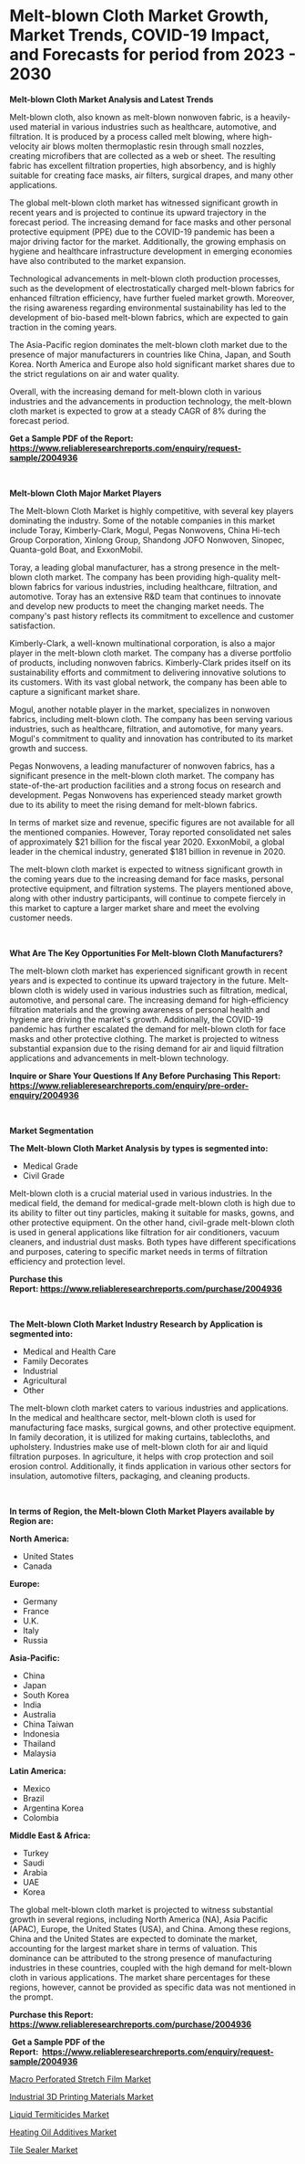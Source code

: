 <p><h1>Melt-blown Cloth Market Growth, Market Trends, COVID-19 Impact, and Forecasts for period from 2023 - 2030</h1></p><p><strong>Melt-blown Cloth Market Analysis and Latest Trends</strong></p>
<p><p>Melt-blown cloth, also known as melt-blown nonwoven fabric, is a heavily-used material in various industries such as healthcare, automotive, and filtration. It is produced by a process called melt blowing, where high-velocity air blows molten thermoplastic resin through small nozzles, creating microfibers that are collected as a web or sheet. The resulting fabric has excellent filtration properties, high absorbency, and is highly suitable for creating face masks, air filters, surgical drapes, and many other applications.</p><p>The global melt-blown cloth market has witnessed significant growth in recent years and is projected to continue its upward trajectory in the forecast period. The increasing demand for face masks and other personal protective equipment (PPE) due to the COVID-19 pandemic has been a major driving factor for the market. Additionally, the growing emphasis on hygiene and healthcare infrastructure development in emerging economies have also contributed to the market expansion.</p><p>Technological advancements in melt-blown cloth production processes, such as the development of electrostatically charged melt-blown fabrics for enhanced filtration efficiency, have further fueled market growth. Moreover, the rising awareness regarding environmental sustainability has led to the development of bio-based melt-blown fabrics, which are expected to gain traction in the coming years.</p><p>The Asia-Pacific region dominates the melt-blown cloth market due to the presence of major manufacturers in countries like China, Japan, and South Korea. North America and Europe also hold significant market shares due to the strict regulations on air and water quality.</p><p>Overall, with the increasing demand for melt-blown cloth in various industries and the advancements in production technology, the melt-blown cloth market is expected to grow at a steady CAGR of 8% during the forecast period.</p></p>
<p><strong>Get a Sample PDF of the Report:&nbsp; <a href="https://www.reliableresearchreports.com/enquiry/request-sample/2004936">https://www.reliableresearchreports.com/enquiry/request-sample/2004936</a></strong></p>
<p>&nbsp;</p>
<p><strong>Melt-blown Cloth Major Market Players</strong></p>
<p><p>The Melt-blown Cloth Market is highly competitive, with several key players dominating the industry. Some of the notable companies in this market include Toray, Kimberly-Clark, Mogul, Pegas Nonwovens, China Hi-tech Group Corporation, Xinlong Group, Shandong JOFO Nonwoven, Sinopec, Quanta-gold Boat, and ExxonMobil.</p><p>Toray, a leading global manufacturer, has a strong presence in the melt-blown cloth market. The company has been providing high-quality melt-blown fabrics for various industries, including healthcare, filtration, and automotive. Toray has an extensive R&D team that continues to innovate and develop new products to meet the changing market needs. The company's past history reflects its commitment to excellence and customer satisfaction.</p><p>Kimberly-Clark, a well-known multinational corporation, is also a major player in the melt-blown cloth market. The company has a diverse portfolio of products, including nonwoven fabrics. Kimberly-Clark prides itself on its sustainability efforts and commitment to delivering innovative solutions to its customers. With its vast global network, the company has been able to capture a significant market share.</p><p>Mogul, another notable player in the market, specializes in nonwoven fabrics, including melt-blown cloth. The company has been serving various industries, such as healthcare, filtration, and automotive, for many years. Mogul's commitment to quality and innovation has contributed to its market growth and success.</p><p>Pegas Nonwovens, a leading manufacturer of nonwoven fabrics, has a significant presence in the melt-blown cloth market. The company has state-of-the-art production facilities and a strong focus on research and development. Pegas Nonwovens has experienced steady market growth due to its ability to meet the rising demand for melt-blown fabrics.</p><p>In terms of market size and revenue, specific figures are not available for all the mentioned companies. However, Toray reported consolidated net sales of approximately $21 billion for the fiscal year 2020. ExxonMobil, a global leader in the chemical industry, generated $181 billion in revenue in 2020.</p><p>The melt-blown cloth market is expected to witness significant growth in the coming years due to the increasing demand for face masks, personal protective equipment, and filtration systems. The players mentioned above, along with other industry participants, will continue to compete fiercely in this market to capture a larger market share and meet the evolving customer needs.</p></p>
<p>&nbsp;</p>
<p><strong>What Are The Key Opportunities For Melt-blown Cloth Manufacturers?</strong></p>
<p><p>The melt-blown cloth market has experienced significant growth in recent years and is expected to continue its upward trajectory in the future. Melt-blown cloth is widely used in various industries such as filtration, medical, automotive, and personal care. The increasing demand for high-efficiency filtration materials and the growing awareness of personal health and hygiene are driving the market's growth. Additionally, the COVID-19 pandemic has further escalated the demand for melt-blown cloth for face masks and other protective clothing. The market is projected to witness substantial expansion due to the rising demand for air and liquid filtration applications and advancements in melt-blown technology.</p></p>
<p><strong>Inquire or Share Your Questions If Any Before Purchasing This Report: <a href="https://www.reliableresearchreports.com/enquiry/pre-order-enquiry/2004936">https://www.reliableresearchreports.com/enquiry/pre-order-enquiry/2004936</a></strong></p>
<p>&nbsp;</p>
<p><strong>Market Segmentation</strong></p>
<p><strong>The Melt-blown Cloth Market Analysis by types is segmented into:</strong></p>
<p><ul><li>Medical Grade</li><li>Civil Grade</li></ul></p>
<p><p>Melt-blown cloth is a crucial material used in various industries. In the medical field, the demand for medical-grade melt-blown cloth is high due to its ability to filter out tiny particles, making it suitable for masks, gowns, and other protective equipment. On the other hand, civil-grade melt-blown cloth is used in general applications like filtration for air conditioners, vacuum cleaners, and industrial dust masks. Both types have different specifications and purposes, catering to specific market needs in terms of filtration efficiency and protection level.</p></p>
<p><strong>Purchase this Report:&nbsp;<a href="https://www.reliableresearchreports.com/purchase/2004936">https://www.reliableresearchreports.com/purchase/2004936</a></strong></p>
<p>&nbsp;</p>
<p><strong>The Melt-blown Cloth Market Industry Research by Application is segmented into:</strong></p>
<p><ul><li>Medical and Health Care</li><li>Family Decorates</li><li>Industrial</li><li>Agricultural</li><li>Other</li></ul></p>
<p><p>The melt-blown cloth market caters to various industries and applications. In the medical and healthcare sector, melt-blown cloth is used for manufacturing face masks, surgical gowns, and other protective equipment. In family decoration, it is utilized for making curtains, tablecloths, and upholstery. Industries make use of melt-blown cloth for air and liquid filtration purposes. In agriculture, it helps with crop protection and soil erosion control. Additionally, it finds application in various other sectors for insulation, automotive filters, packaging, and cleaning products.</p></p>
<p>&nbsp;</p>
<p><strong>In terms of Region, the Melt-blown Cloth Market Players available by Region are:</strong></p>
<p>
    <p> <strong> North America: </strong>
        <ul>
            <li>United States</li>
            <li>Canada</li>
        </ul>
        </p> 
    <p> <strong> Europe: </strong>
        <ul>
            <li>Germany</li>
            <li>France</li>
            <li>U.K.</li>
            <li>Italy</li>
            <li>Russia</li>
        </ul>
        </p> 
    <p> <strong> Asia-Pacific: </strong>
        <ul>
            <li>China</li>
            <li>Japan</li>
            <li>South Korea</li>
            <li>India</li>
            <li>Australia</li>
            <li>China Taiwan</li>
            <li>Indonesia</li>
            <li>Thailand</li>
            <li>Malaysia</li>
        </ul>
        </p> 
    <p> <strong> Latin America: </strong>
        <ul>
            <li>Mexico</li>
            <li>Brazil</li>
            <li>Argentina Korea</li>
            <li>Colombia</li>
        </ul>
        </p> 
    <p> <strong> Middle East & Africa: </strong>
        <ul>
            <li>Turkey</li>
            <li>Saudi</li>
            <li>Arabia</li>
            <li>UAE</li>
            <li>Korea</li>
        </ul>
    </p>
    </p>
<p><p>The global melt-blown cloth market is projected to witness substantial growth in several regions, including North America (NA), Asia Pacific (APAC), Europe, the United States (USA), and China. Among these regions, China and the United States are expected to dominate the market, accounting for the largest market share in terms of valuation. This dominance can be attributed to the strong presence of manufacturing industries in these countries, coupled with the high demand for melt-blown cloth in various applications. The market share percentages for these regions, however, cannot be provided as specific data was not mentioned in the prompt.</p></p>
<p><strong>Purchase this Report: <a href="https://www.reliableresearchreports.com/purchase/2004936">https://www.reliableresearchreports.com/purchase/2004936</a></strong></p>
<p>&nbsp;<strong>Get a Sample PDF of the Report:&nbsp;&nbsp;<a href="https://www.reliableresearchreports.com/enquiry/request-sample/2004936">https://www.reliableresearchreports.com/enquiry/request-sample/2004936</a></strong></p>
<p><strong></strong></p>
<p><p><a href="https://medium.com/@briaabshire64/macro-perforated-stretch-film-market-focuses-on-market-share-size-and-projected-forecast-till-2030-b9daff7cf9b1">Macro Perforated Stretch Film Market</a></p><p><a href="https://medium.com/@ameliahaleyi77567/industrial-3d-printing-materials-market-analysis-its-cagr-market-segmentation-and-global-industry-6a136b330e64">Industrial 3D Printing Materials Market</a></p><p><a href="https://medium.com/@lauryframi644/liquid-termiticides-market-the-key-to-successful-business-strategy-forecast-till-2030-3f8fb039cf94">Liquid Termiticides Market</a></p><p><a href="https://medium.com/@mikeflatley6362/heating-oil-additives-market-insights-into-market-cagr-market-trends-and-growth-strategies-28a32f50f6ff">Heating Oil Additives Market</a></p><p><a href="https://medium.com/@itzelheller546/analyzing-tile-sealer-market-global-industry-perspective-and-forecast-2023-to-2030-fb8fd0999ead">Tile Sealer Market</a></p></p>